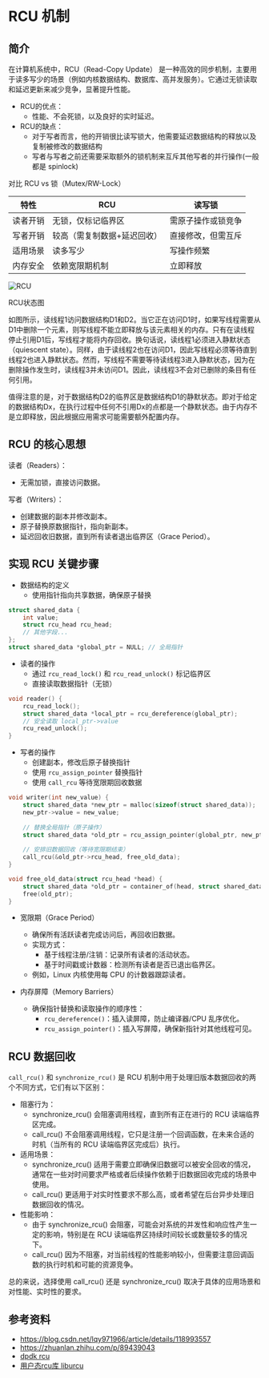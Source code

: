 # RCU 机制

## 简介
在计算机系统中，RCU（Read-Copy Update） 是一种高效的同步机制，主要用于读多写少的场景（例如内核数据结构、数据库、高并发服务）。它通过无锁读取和延迟更新来减少竞争，显著提升性能。

- RCU的优点：
  - 性能、不会死锁，以及良好的实时延迟。
- RCU的缺点：
  - 对于写者而言，他的开销很比读写锁大，他需要延迟数据结构的释放以及复制被修改的数据结构
  - 写者与写者之前还需要采取额外的锁机制来互斥其他写者的并行操作(一般都是 spinlock)


<p class="table-caption"> 对比 RCU vs 锁（Mutex/RW-Lock）</p>

特性  | RCU  | 读写锁|
------|-------|---------
读者开销 | 无锁，仅标记临界区	| 需原子操作或锁竞争|
写者开销 | 较高（需复制数据+延迟回收）|	直接修改，但需互斥|
适用场景 | 读多写少	| 写操作频繁|
内存安全 | 依赖宽限期机制 | 立即释放


![RCU](https://doc.dpdk.org/guides/_images/rcu_general_info.svg)

<p class="img-caption"> RCU状态图 </p>

如图所示，读线程1访问数据结构D1和D2。当它正在访问D1时，如果写线程需要从D1中删除一个元素，则写线程不能立即释放与该元素相关的内存。只有在读线程停止引用D1后，写线程才能将内存回收。换句话说，读线程1必须进入静默状态（quiescent state）。同样，由于读线程2也在访问D1，因此写线程必须等待直到线程2也进入静默状态。然而，写线程不需要等待读线程3进入静默状态，因为在删除操作发生时，读线程3并未访问D1。因此，读线程3不会对已删除的条目有任何引用。

值得注意的是，对于数据结构D2的临界区是数据结构D1的静默状态。即对于给定的数据结构Dx，在执行过程中任何不引用Dx的点都是一个静默状态。由于内存不是立即释放，因此根据应用需求可能需要额外配置内存。

## RCU 的核心思想

读者（Readers）：
- 无需加锁，直接访问数据。

写者（Writers）：
- 创建数据的副本并修改副本。
- 原子替换原数据指针，指向新副本。
- 延迟回收旧数据，直到所有读者退出临界区（Grace Period）。

## 实现 RCU 关键步骤

- 数据结构的定义
  - 使用指针指向共享数据，确保原子替换

```h
struct shared_data {
    int value;
    struct rcu_head rcu_head;
    // 其他字段...
};
struct shared_data *global_ptr = NULL; // 全局指针

```

- 读者的操作
  - 通过 `rcu_read_lock()` 和 `rcu_read_unlock()` 标记临界区
  - 直接读取数据指针（无锁）

```h
void reader() {
    rcu_read_lock();
    struct shared_data *local_ptr = rcu_dereference(global_ptr);
    // 安全读取 local_ptr->value
    rcu_read_unlock();
}
```

- 写者的操作
  - 创建副本，修改后原子替换指针
  - 使用 `rcu_assign_pointer` 替换指针
  - 使用 `call_rcu` 等待宽限期回收数据

```h
void writer(int new_value) {
    struct shared_data *new_ptr = malloc(sizeof(struct shared_data));
    new_ptr->value = new_value;
    
    // 替换全局指针（原子操作）
    struct shared_data *old_ptr = rcu_assign_pointer(global_ptr, new_ptr);
    
    // 安排旧数据回收（等待宽限期结束）
    call_rcu(&old_ptr->rcu_head, free_old_data);
}

void free_old_data(struct rcu_head *head) {
    struct shared_data *old_ptr = container_of(head, struct shared_data, rcu_head);
    free(old_ptr);
}
```

- 宽限期（Grace Period）
  - 确保所有活跃读者完成访问后，再回收旧数据。
  - 实现方式：
    - 基于线程注册/注销：记录所有读者的活动状态。
    - 基于时间戳或计数器：检测所有读者是否已退出临界区。
  - 例如，Linux 内核使用每 CPU 的计数器跟踪读者。

- 内存屏障（Memory Barriers）
  - 确保指针替换和读取操作的顺序性：
    - `rcu_dereference()`：插入读屏障，防止编译器/CPU 乱序优化。
    - `rcu_assign_pointer()`：插入写屏障，确保新指针对其他线程可见。

## RCU 数据回收
`call_rcu()` 和 `synchronize_rcu()` 是 RCU 机制中用于处理旧版本数据回收的两个不同方式，它们有以下区别：

- 阻塞行为：
  - synchronize_rcu() 会阻塞调用线程，直到所有正在进行的 RCU 读端临界区完成。
  - call_rcu() 不会阻塞调用线程，它只是注册一个回调函数，在未来合适的时机（当所有的 RCU 读端临界区完成后）执行。
- 适用场景：
  - synchronize_rcu() 适用于需要立即确保旧数据可以被安全回收的情况，通常在一些对时间要求严格或者后续操作依赖于旧数据回收完成的场景中使用。
  - call_rcu() 更适用于对实时性要求不那么高，或者希望在后台异步处理旧数据回收的情况。
- 性能影响：
  - 由于 synchronize_rcu() 会阻塞，可能会对系统的并发性和响应性产生一定的影响，特别是在 RCU 读端临界区持续时间较长或数量较多的情况下。
  - call_rcu() 因为不阻塞，对当前线程的性能影响较小，但需要注意回调函数的执行时机和可能的资源竞争。

总的来说，选择使用 call_rcu() 还是 synchronize_rcu() 取决于具体的应用场景和对性能、实时性的要求。



## 参考资料
- https://blog.csdn.net/lqy971966/article/details/118993557
- https://zhuanlan.zhihu.com/p/89439043
- [dpdk rcu](https://doc.dpdk.org/guides/prog_guide/rcu_lib.html)
- [用户态rcu库 liburcu](https://github.com/urcu/userspace-rcu)